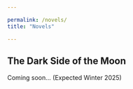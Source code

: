 ```yaml
---

permalink: /novels/
title: "Novels"

---
```


The Dark Side of the Moon
---
Coming soon... (Expected Winter 2025)


